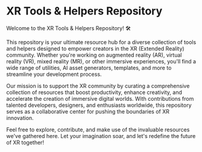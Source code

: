# XR Tools & Helpers Repository

Welcome to the XR Tools & Helpers Repository! 🛠️

This repository is your ultimate resource hub for a diverse collection of tools and helpers designed to empower creators in the XR (Extended Reality) community. Whether you're working on augmented reality (AR), virtual reality (VR), mixed reality (MR), or other immersive experiences, you'll find a wide range of utilities, AI asset generators, templates, and more to streamline your development process.

Our mission is to support the XR community by curating a comprehensive collection of resources that boost productivity, enhance creativity, and accelerate the creation of immersive digital worlds. With contributions from talented developers, designers, and enthusiasts worldwide, this repository serves as a collaborative center for pushing the boundaries of XR innovation.

Feel free to explore, contribute, and make use of the invaluable resources we've gathered here. Let your imagination soar, and let's redefine the future of XR together!

